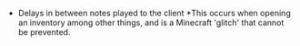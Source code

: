 + Delays in between notes played to the client
  *This occurs when opening an inventory among other things, and is a Minecraft 'glitch' that cannot be prevented.